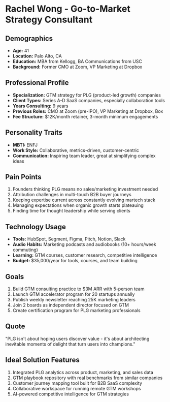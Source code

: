 # Rachel Wong - Go-to-Market Strategy Consultant

## Demographics
- **Age:** 41
- **Location:** Palo Alto, CA
- **Education:** MBA from Kellogg, BA Communications from USC
- **Background:** Former CMO at Zoom, VP Marketing at Dropbox

## Professional Profile
- **Specialization:** GTM strategy for PLG (product-led growth) companies
- **Client Types:** Series A-D SaaS companies, especially collaboration tools
- **Years Consulting:** 9 years
- **Previous Roles:** CMO at Zoom (pre-IPO), VP Marketing at Dropbox, Box
- **Fee Structure:** $12K/month retainer, 3-month minimum engagements

## Personality Traits
- **MBTI:** ENFJ
- **Work Style:** Collaborative, metrics-driven, customer-centric
- **Communication:** Inspiring team leader, great at simplifying complex ideas

## Pain Points
1. Founders thinking PLG means no sales/marketing investment needed
2. Attribution challenges in multi-touch B2B buyer journeys
3. Keeping expertise current across constantly evolving martech stack
4. Managing expectations when organic growth starts plateauing
5. Finding time for thought leadership while serving clients

## Technology Usage
- **Tools:** HubSpot, Segment, Figma, Pitch, Notion, Slack
- **Audio Habits:** Marketing podcasts and audiobooks (10+ hours/week commuting)
- **Learning:** GTM courses, customer research, competitive intelligence
- **Budget:** $35,000/year for tools, courses, and team building

## Goals
1. Build GTM consulting practice to $3M ARR with 5-person team
2. Launch GTM accelerator program for 20 startups annually
3. Publish weekly newsletter reaching 25K marketing leaders
4. Join 2 boards as independent director focused on GTM
5. Create certification program for PLG marketing professionals

## Quote
"PLG isn't about hoping users discover value - it's about architecting inevitable moments of delight that turn users into champions."

## Ideal Solution Features
1. Integrated PLG analytics across product, marketing, and sales data
2. GTM playbook repository with real benchmarks from similar companies
3. Customer journey mapping tool built for B2B SaaS complexity
4. Collaborative workspace for running remote GTM workshops
5. AI-powered competitive intelligence for GTM strategies